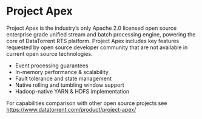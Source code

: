 Project Apex
================================================================================

Project Apex is the industry’s only Apache 2.0 licensed open source enterprise grade unified stream and batch processing engine, powering the core of DataTorrent RTS platform.  Project Apex includes key features requested by open source developer community that are not available in current open source technologies.

* Event processing guarantees
* In-memory performance & scalability
* Fault tolerance and state management
* Native rolling and tumbling window support
* Hadoop-native YARN & HDFS implementation

For capabilities comparison with other open source projects see https://www.datatorrent.com/product/project-apex/

